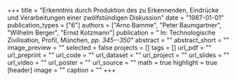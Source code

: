 +++
title = "Erkenntnis durch Produktion des zu Erkennenden, Eindrücke und Verarbeitungen einer zwölfstündigen Diskussion"
date = "1987-01-01"
publication_types = ["6"]
authors = ["Arno Bamme", "Peter Baumgartner", "Wilhelm Berger", "Ernst Kotzmann"]
publication = " In: Technologische Zivilisation, Profil, München, _pp. 345--350_"
abstract = ""
abstract_short = ""
image_preview = ""
selected = false
projects = []
tags = []
url_pdf = ""
url_preprint = ""
url_code = ""
url_dataset = ""
url_project = ""
url_slides = ""
url_video = ""
url_poster = ""
url_source = ""
math = true
highlight = true
[header]
image = ""
caption = ""
+++
